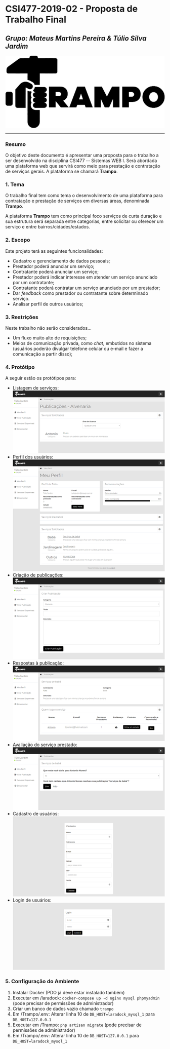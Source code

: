 # **CSI477-2019-02 - Proposta de Trabalho Final**
## *Grupo: Mateus Martins Pereira & Túlio Silva Jardim*

![alt-text][logo]

--------------

<!-- Descrever um resumo sobre o trabalho. -->

### Resumo

  O objetivo deste documento é apresentar uma proposta para o trabalho a ser desenvolvido na disciplina CSI477 -- Sistemas WEB I. Será abordada uma plataforma web que servirá como meio para prestação e contratação de serviços gerais. A plataforma se chamará **Trampo**.

<!-- Apresentar o tema. -->
### 1. Tema

  O trabalho final tem como tema o desenvolvimento de uma plataforma para contratação e prestação de serviços em diversas áreas, denominada **Trampo**.
  
  A plataforma **Trampo** tem como principal foco serviços de curta duração e sua estrutura será separada entre categorias, entre solicitar ou oferecer um serviço e entre bairros/cidades/estados.

<!-- Descrever e limitar o escopo da aplicação. -->
### 2. Escopo

  Este projeto terá as seguintes funcionalidades:
  
   * Cadastro e gerenciamento de dados pessoais;
   * Prestador poderá anunciar um serviço;
   * Contratante poderá anunciar um serviço;
   * Prestador poderá indicar interesse em atender um serviço anunciado por um contratante;
   * Contratante poderá contratar um serviço anunciado por um prestador;
   * Dar *feedback* como prestador ou contratante sobre determinado serviço.
   * Analisar perfil de outros usuários;

<!-- Apresentar restrições de funcionalidades e de escopo. -->
### 3. Restrições

  Neste trabalho não serão considerados...
  * Um fluxo muito alto de requisições;
  * Meios de comunicação privada, como *chat*, embutidos no sistema (usuários poderão divulgar telefone celular ou e-mail e fazer a comunicação a partir disso);

<!-- Construir alguns protótipos para a aplicação, disponibilizá-los no Github e descrever o que foi considerado. //-->
### 4. Protótipo

  A seguir estão os protótipos para:
  * Listagem de serviços: ![alt-text][servicos]
  * Perfil dos usuários: ![alt-text][perfil]
  * Criação de publicações: ![alt-text][publicacao]
  * Respostas à publicação: ![alt-text][respostas]
  * Avaliação do serviço prestado: ![alt-text][feedback]
  * Cadastro de usuários: ![alt-text][cadastro]
  * Login de usuários: ![alt-text][login]

  ### 5. Configuração do Ambiente

  1. Instalar Docker (PDO já deve estar instalado também)
  2. Executar em /laradock: `docker-compose up -d nginx mysql phpmyadmin` (pode precisar de permissões de administrador)
  3. Criar um banco de dados vazio chamado `trampo`
  4. Em /Trampo/.env: Alterar linha 10 de `DB_HOST=laradock_mysql_1` para `DB_HOST=127.0.0.1`
  5. Executar em /Trampo: `php artisan migrate` (pode precisar de permissões de administrador)
  6. Em /Trampo/.env: Alterar linha 10 de `DB_HOST=127.0.0.1` para `DB_HOST=laradock_mysql_1`
  
  [publicacao]: https://raw.githubusercontent.com/UFOP-CSI477/2019-02-trabalho-final-mateus-e-tulio/master/Prototypes/publicacao.png "Tela de criação de publicações"
  [servicos]: https://raw.githubusercontent.com/UFOP-CSI477/2019-02-trabalho-final-mateus-e-tulio/master/Prototypes/servicos.png "Tela de listagem de serviços"
  [perfil]: https://raw.githubusercontent.com/UFOP-CSI477/2019-02-trabalho-final-mateus-e-tulio/master/Prototypes/perfil.png "Tela de perfil do usuário"
  [cadastro]: https://raw.githubusercontent.com/UFOP-CSI477/2019-02-trabalho-final-mateus-e-tulio/master/Prototypes/cadastro.png "Tela de cadastro"
  [login]: https://raw.githubusercontent.com/UFOP-CSI477/2019-02-trabalho-final-mateus-e-tulio/master/Prototypes/login.png "Tela de login"
  [respostas]: https://raw.githubusercontent.com/UFOP-CSI477/2019-02-trabalho-final-mateus-e-tulio/master/Prototypes/respostas.png "Tela de publicação e suas respostas"
  [feedback]: https://raw.githubusercontent.com/UFOP-CSI477/2019-02-trabalho-final-mateus-e-tulio/master/Prototypes/feedback.png "Tela de avaliação do prestador"
  [logo]: https://raw.githubusercontent.com/UFOP-CSI477/2019-02-trabalho-final-mateus-e-tulio/master/Prototypes/logo.png "Logotipo da marca Trampo"